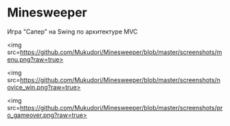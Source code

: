 # Minesweeper
Игра "Сапер" на Swing по архитектуре MVC

<img src=https://github.com/Mukudori/Minesweeper/blob/master/screenshots/menu.png?raw=true>

<img src=https://github.com/Mukudori/Minesweeper/blob/master/screenshots/novice_win.png?raw=true>

<img src=https://github.com/Mukudori/Minesweeper/blob/master/screenshots/pro_gameover.png?raw=true>
